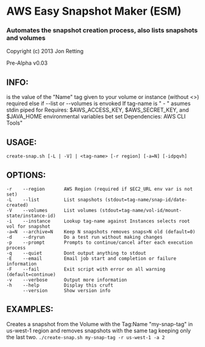 AWS Easy Snapshot Maker (ESM)
=============================
### Automates the snapshot creation process, also lists snapshots and volumes
Copyright (c) 2013 Jon Retting

Pre-Alpha v0.03

INFO:
-----
<tag-name> is the value of the "Name" tag given to your volume or instance (without <>)
<tag-name> required else if --list or --volumes is envoked
If tag-name is " - " asumes stdin piped for <tag-name>
Requires: $AWS_ACCESS_KEY, $AWS_SECRET_KEY, and $JAVA_HOME environmental variables bet set
Dependencies: AWS CLI Tools"

USAGE:
------
`create-snap.sh [-L | -V] | <tag-name> [-r region] [-a=N] [-idpqvh]`

OPTIONS:
--------
    -r    --region       AWS Region (required if $EC2_URL env var is not set)
    -L    --list         List snapshots (stdout=tag-name/snap-id/date-created)
    -V    --volumes      List volumes (stdout=tag-name/vol-id/mount-state/instance-id)
    -i    --instance     Lookup tag-name against Instances selects root vol for snapshot
    -a=N  --archive=N    Keep N snapshots removes snaps>N old (default=0)
    -d    --dryrun       Do a test run without making changes
    -p    --prompt       Prompts to continue/cancel after each execution process
    -q    --quiet        Dont output anything to stdout
    -E    --email        Email job start and completion or failure information
    -F    --fail         Exit script with error on all warning (default=continue)
    -v    --verbose      Output more information
    -h    --help         Display this cruft
          --version      Show version info

EXAMPLES:
---------
Creates a snapshot from the Volume with the Tag:Name "my-snap-tag" in us-west-1 region and removes snapshots with the same tag keeping only the last two.
`./create-snap.sh my-snap-tag -r us-west-1 -a 2`